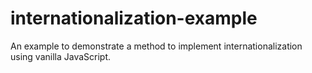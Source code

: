 # internationalization-example
An example to demonstrate a method to implement internationalization using vanilla JavaScript.
